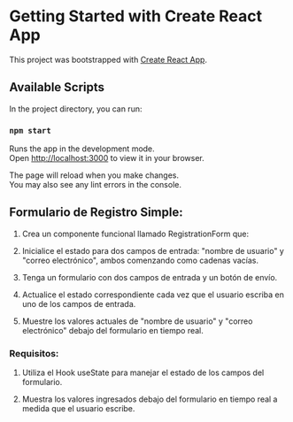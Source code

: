 # Getting Started with Create React App

This project was bootstrapped with [Create React App](https://github.com/facebook/create-react-app).

## Available Scripts

In the project directory, you can run:

### `npm start`

Runs the app in the development mode.\
Open [http://localhost:3000](http://localhost:3000) to view it in your browser.

The page will reload when you make changes.\
You may also see any lint errors in the console.

## Formulario de Registro Simple:

1. Crea un componente funcional llamado RegistrationForm que:

2. Inicialice el estado para dos campos de entrada: "nombre de usuario" y "correo electrónico", ambos comenzando como cadenas vacías.

3. Tenga un formulario con dos campos de entrada y un botón de envío.

4. Actualice el estado correspondiente cada vez que el usuario escriba en uno de los campos de entrada.

5. Muestre los valores actuales de "nombre de usuario" y "correo electrónico" debajo del formulario en tiempo real.

### Requisitos:

1. Utiliza el Hook useState para manejar el estado de los campos del formulario.

2. Muestra los valores ingresados debajo del formulario en tiempo real a medida que el usuario escribe.